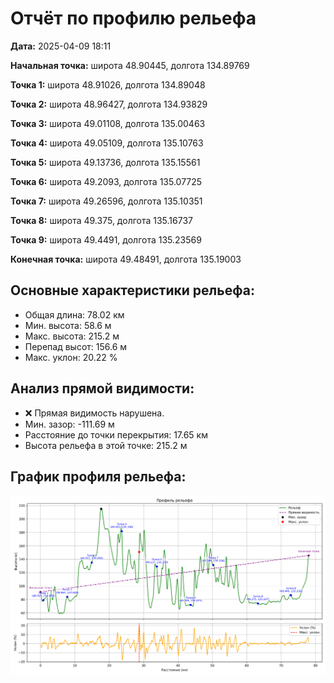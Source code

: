 # Отчёт по профилю рельефа
**Дата:** 2025-04-09 18:11

**Начальная точка:** широта 48.90445, долгота 134.89769

**Точка 1:** широта 48.91026, долгота 134.89048

**Точка 2:** широта 48.96427, долгота 134.93829

**Точка 3:** широта 49.01108, долгота 135.00463

**Точка 4:** широта 49.05109, долгота 135.10763

**Точка 5:** широта 49.13736, долгота 135.15561

**Точка 6:** широта 49.2093, долгота 135.07725

**Точка 7:** широта 49.26596, долгота 135.10351

**Точка 8:** широта 49.375, долгота 135.16737

**Точка 9:** широта 49.4491, долгота 135.23569

**Конечная точка:** широта 49.48491, долгота 135.19003

## Основные характеристики рельефа:
- Общая длина: 78.02 км
- Мин. высота: 58.6 м
- Макс. высота: 215.2 м
- Перепад высот: 156.6 м
- Макс. уклон: 20.22 %

## Анализ прямой видимости:
- ❌ Прямая видимость нарушена.
- Мин. зазор: -111.69 м
- Расстояние до точки перекрытия: 17.65 км
- Высота рельефа в этой точке: 215.2 м

## График профиля рельефа:
![Профиль по множеству точек](/samples/relief_profile_multiple_points.png)
